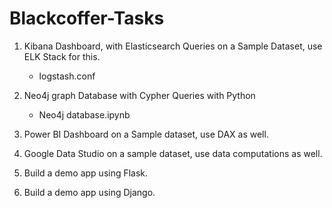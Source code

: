 # Blackcoffer-Tasks

1. Kibana Dashboard, with Elasticsearch Queries on a Sample Dataset, use ELK Stack for this. 
      - logstash.conf
        
2. Neo4j graph Database with Cypher Queries with Python
      - Neo4j database.ipynb

3. Power BI Dashboard on a Sample dataset, use DAX as well.

4.  Google Data Studio on a sample dataset, use data computations as well.

5. Build a demo app using Flask.

6. Build a demo app using Django.
